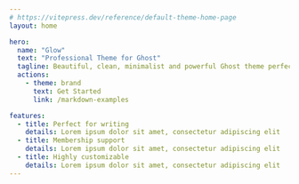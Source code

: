 ```yaml
---
# https://vitepress.dev/reference/default-theme-home-page
layout: home

hero:
  name: "Glow"
  text: "Professional Theme for Ghost"
  tagline: Beautiful, clean, minimalist and powerful Ghost theme perfect for writers which offers a pleasant reading experience.
  actions:
    - theme: brand
      text: Get Started
      link: /markdown-examples

features:
  - title: Perfect for writing
    details: Lorem ipsum dolor sit amet, consectetur adipiscing elit
  - title: Membership support
    details: Lorem ipsum dolor sit amet, consectetur adipiscing elit
  - title: Highly customizable
    details: Lorem ipsum dolor sit amet, consectetur adipiscing elit
---
```


